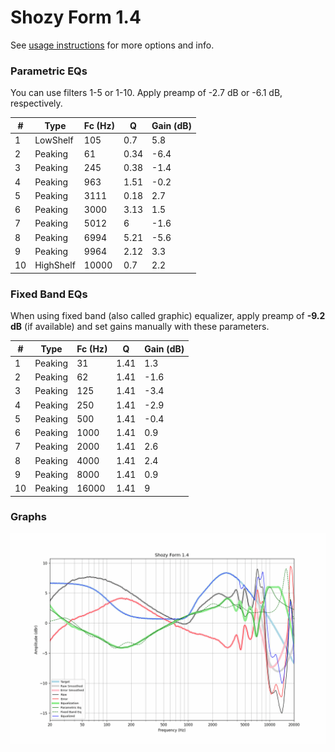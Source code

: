 # Shozy Form 1.4
See [usage instructions](https://github.com/jaakkopasanen/AutoEq#usage) for more options and info.

### Parametric EQs
You can use filters 1-5 or 1-10. Apply preamp of -2.7 dB or -6.1 dB, respectively.

|   # | Type      |   Fc (Hz) |    Q |   Gain (dB) |
|-----|-----------|-----------|------|-------------|
|   1 | LowShelf  |       105 | 0.7  |         5.8 |
|   2 | Peaking   |        61 | 0.34 |        -6.4 |
|   3 | Peaking   |       245 | 0.38 |        -1.4 |
|   4 | Peaking   |       963 | 1.51 |        -0.2 |
|   5 | Peaking   |      3111 | 0.18 |         2.7 |
|   6 | Peaking   |      3000 | 3.13 |         1.5 |
|   7 | Peaking   |      5012 | 6    |        -1.6 |
|   8 | Peaking   |      6994 | 5.21 |        -5.6 |
|   9 | Peaking   |      9964 | 2.12 |         3.3 |
|  10 | HighShelf |     10000 | 0.7  |         2.2 |

### Fixed Band EQs
When using fixed band (also called graphic) equalizer, apply preamp of **-9.2 dB** (if available) and set gains manually with these parameters.

|   # | Type    |   Fc (Hz) |    Q |   Gain (dB) |
|-----|---------|-----------|------|-------------|
|   1 | Peaking |        31 | 1.41 |         1.3 |
|   2 | Peaking |        62 | 1.41 |        -1.6 |
|   3 | Peaking |       125 | 1.41 |        -3.4 |
|   4 | Peaking |       250 | 1.41 |        -2.9 |
|   5 | Peaking |       500 | 1.41 |        -0.4 |
|   6 | Peaking |      1000 | 1.41 |         0.9 |
|   7 | Peaking |      2000 | 1.41 |         2.6 |
|   8 | Peaking |      4000 | 1.41 |         2.4 |
|   9 | Peaking |      8000 | 1.41 |         0.9 |
|  10 | Peaking |     16000 | 1.41 |         9   |

### Graphs
![](./Shozy%20Form%201.4.png)
